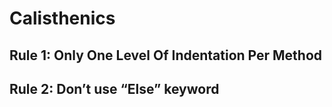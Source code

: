 # Calisthenics

## Rule 1: Only One Level Of Indentation Per Method
## Rule 2: Don’t use “Else” keyword